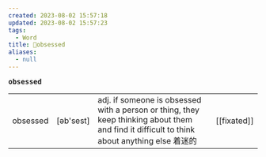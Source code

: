 ```yaml
---
created: 2023-08-02 15:57:18
updated: 2023-08-02 15:57:23
tags:
  - Word
title: 📖obsessed
aliases:
  - null
---
```


<pre><strong>obsessed</strong></pre>
|   |   |   |   |
|---|---|---|---|
|obsessed|[əb'sest]|adj. if someone is obsessed with a person or thing, they keep thinking about them and find it difficult to think about anything else 着迷的|[[fixated]]|